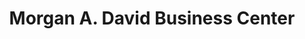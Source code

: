 ---
title: "Morgan A. David Business Center"
url: /gbarnga/morgan-a-david-business-center/
shop: Lebensmittel
---